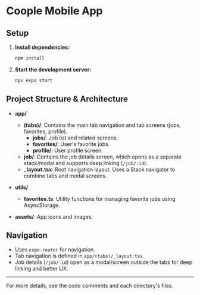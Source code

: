 # Coople Mobile App

## Setup

1. **Install dependencies:**
   ```sh
   npm install
   ```
2. **Start the development server:**
   ```sh
   npx expo start
   ```

## Project Structure & Architecture

- **app/**
  - **(tabs)/**: Contains the main tab navigation and tab screens (jobs, favorites, profile).
    - **jobs/**: Job list and related screens.
    - **favorites/**: User's favorite jobs.
    - **profile/**: User profile screen.
  - **job/**: Contains the job details screen, which opens as a separate stack/modal and supports deep linking (`/job/:id`).
  - **_layout.tsx**: Root navigation layout. Uses a Stack navigator to combine tabs and modal screens.

- **utils/**
  - **favorites.ts**: Utility functions for managing favorite jobs using AsyncStorage.

- **assets/**: App icons and images.

## Navigation
- Uses `expo-router` for navigation.
- Tab navigation is defined in `app/(tabs)/_layout.tsx`.
- Job details (`/job/:id`) open as a modal/screen outside the tabs for deep linking and better UX.

---

For more details, see the code comments and each directory's files. 